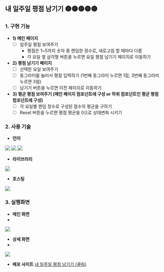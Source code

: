 ## 내 일주일 평점 남기기 🟡🟡🟡🟡🟡


### 1. 구현 기능
- **1) 메인 페이지**
    - [ ]  일주일 평점 보여주기
        - 평점은 1~5까지 숫자 중 랜덤한 정수로, 새로고침 할 때마다 다름
        - 각 요일 옆 삼각형 버튼을 누르면 요일 평점 남기기 페이지로 이동하기
- **2) 평점 남기기 페이지**
    - [ ]  선택한 요일 보여주기
    - [ ]  동그라미를 눌러서 평점 입력하기 (1번째 동그라미 누르면 1점, 3번째 동그라미 누르면 3점)
    - [ ]  남기기 버튼을 누르면 이전 페이지로 이동하기
- **3) 평균 평점 보여주기 (메인 페이지 컴포넌트에 구성 or 하위 컴포넌트인 평균 평점 컴포넌트에 구성)**
    - [ ]  각 요일별 랜덤 정수로 구성된 점수의 평균을 구하기
    - [ ]  Reset 버튼을 누르면 평점 평균을 0으로 상태변화 시키기
    
### 2. 사용 기술
- **언어**
<img src="https://img.shields.io/badge/JavaScript-F7DF1E?style=for-the-badge&logo=JavaScript&logoColor=white"> 
<img src="https://img.shields.io/badge/HTML5-E34F26?style=for-the-badge&logo=HTML5&logoColor=white">
<img src="https://img.shields.io/badge/CSS3-1572B6?style=for-the-badge&logo=CSS3&logoColor=white">

- **라이브러리**
<img src="https://img.shields.io/badge/React-61DAFB?style=for-the-badge&logo=React&logoColor=white">

- **호스팅**
<img src="https://img.shields.io/badge/Amazon AWS-232F3E?style=for-the-badge&logo=Amazon AWS&logoColor=white">

### 3. 실행화면
- **메인 화면**
- 
![](https://velog.velcdn.com/images/hongsoom/post/ed02a20e-01a5-49cf-a0ca-4e89c23674e8/image.PNG)

- **상세 화면**
- 
![](https://velog.velcdn.com/images/hongsoom/post/60e41dd1-5884-494d-a158-f8799425b418/image.PNG)

- **배포 사이트**
[내 일주일 평점 남기기 (클릭)](http://my-week.s3-website.ap-northeast-2.amazonaws.com)
